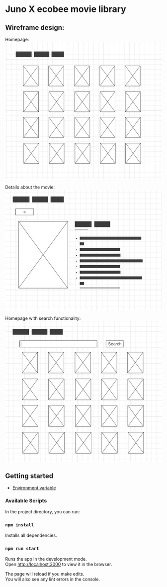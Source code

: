 
# Juno X ecobee movie library


## Wireframe design: 

Homepage:
![homepage](docs/assets/homepage.png)

Details about the movie:
![movie details page](docs/assets/movie_detail.png)

Homepage with search functionality:
![homepage with search](docs/assets/homepage_search.png)



## Getting started
 - [Environment variable](docs/environment_variables.md)


### Available Scripts

In the project directory, you can run:

### `npm install`

Installs all dependencies.

### `npm run start`

Runs the app in the development mode.<br />
Open [http://localhost:3000](http://localhost:3000) to view it in the browser.

The page will reload if you make edits.<br />
You will also see any lint errors in the console.
